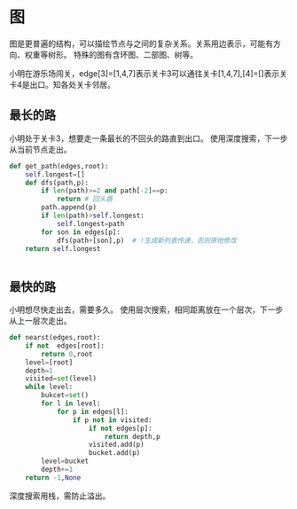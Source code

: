 # 图

图是更普遍的结构，可以描绘节点与之间的复杂关系。关系用边表示，可能有方向、权重等树形。
特殊的图有含环图、二部图、树等。

小明在游乐场闯关，edge[3]=[1,4,7]表示关卡3可以通往关卡[1,4,7],[4]=[]表示关卡4是出口。知各处关卡邻居。

## 最长的路
小明处于关卡3，想要走一条最长的不回头的路直到出口。
使用深度搜索，下一步从当前节点走出。
```python
def get_path(edges,root):
    self.longest=[]
    def dfs(path,p):
        if len(path)>=2 and path[-2]==p:
            return # 回头路    
        path.append(p)
        if len(path)>self.longest:
            self.longest=path
        for son in edges[p]:
            dfs(path+[son],p)  # !生成新列表传递，否则原地修改
    return self.longest
    
```

## 最快的路
小明想尽快走出去，需要多久。
使用层次搜索，相同距离放在一个层次，下一步从上一层次走出。
```python
def nearst(edges,root):
    if not  edges[root]:
        return 0,root
    level=[root]
    depth=1
    visited=set(level)
    while level:
        bukcet=set()
        for l in level:
            for p in edges[l]:
                if p not in visited:
                    if not edges[p]:
                        return depth,p
                    visited.add(p)
                    bucket.add(p)
        level=bucket
        depth+=1
    return -1,None
```
深度搜索用栈，需防止溢出。
